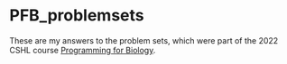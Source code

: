 # PFB_problemsets

####

These are my answers to the problem sets, which were part of the 2022 CSHL course [Programming for Biology](https://programmingforbiology.org).
